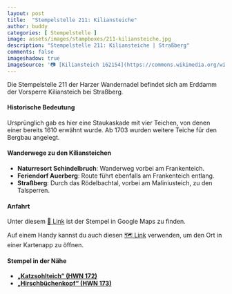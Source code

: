 ```yaml
---
layout: post
title:  "Stempelstelle 211: Kiliansteiche"
author: buddy
categories: [ Stempelstelle ]
image: assets/images/stampboxes/211-kiliansteiche.jpg
description: "Stempelstelle 211: Kiliansteiche | Straßberg"
comments: false
imageshadow: true
imageSource: '📷 [Kiliansteich 162154](https://commons.wikimedia.org/wiki/File:Kiliansteich_162154.jpg) von Sarkana unter Lizenz [FAL](http://artlibre.org/licence/lal/en)'
---
```


Die Stempelstelle 211 der Harzer Wandernadel befindet sich am Erddamm der Vorsperre Kiliansteich bei Straßberg. 

#### Historische Bedeutung

Ursprünglich gab es hier eine Staukaskade mit vier Teichen, von denen einer bereits 1610 erwähnt wurde. Ab 1703 wurden weitere Teiche für den Bergbau angelegt. 

#### Wanderwege zu den Kiliansteichen

- **Naturresort Schindelbruch**: Wanderweg vorbei am Frankenteich.
- **Feriendorf Auerberg**: Route führt ebenfalls am Frankenteich entlang.
- **Straßberg**: Durch das Rödelbachtal, vorbei am Maliniusteich, zu den Talsperren. 

#### Anfahrt

Unter diesem [📍 Link](https://www.google.com/maps/dir/?api=1&origin=&destination=51.60758%2C%2011.01495) ist der Stempel in Google Maps zu finden.

<div class="android-only">
  Auf einem Handy kannst du auch diesen 
  <a href="geo:51.60758,11.01495">🗺️ Link</a> 
  verwenden, um den Ort in einer Kartenapp zu öffnen.
  <p></p>
</div>

#### Stempel in der Nähe

- [**„Katzsohlteich“ (HWN 172)**](/stempelstelle-172-katzsohlteich)
- [**„Hirschbüchenkopf“ (HWN 173)**](/stempelstelle-173-hirschbuechenkopf)
